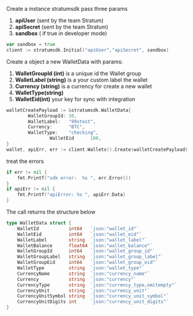 
Create a instance stratumsdk pass three params 
1. **apiUser** (sent by the team Stratum)
2. **apiSecret** (sent by the team Stratum)
3. **sandbox** ( if true in developer mode)


```go
var sandbox = true
client := stratumsdk.Initial("apiUser","apiSecret", sandbox)
```

Create a object a new WalletData with params: 
1. **WalletGroupId (int)**  is a unique id the Wallet group
2. **WalletLabel (string)** is a your custom label the wallet
3. **Currency (string)** is a currency for create a new wallet 
4. **WalletType(string)**  
5. **WalletEid(int)**  your key for sync with integration

```go
walletCreatePayload := &stratumsdk.WalletData{
		WalletGroupId: 10,
		WalletLabel:   "99xtest",
		Currency:      "BTC",
		WalletType:    "checking",
                WalletEid      100,
}
wallet, apiErr, err := client.Wallets().Create(walletCreatePayload)
```

treat the errors
```go 
if err != nil {
	fmt.Printf("sdk error:  %s ", err.Error())
}
if apiErr != nil {
	fmt.Printf("apiError: %s ", apiErr.Data)
}
```
The call returns the structure below

```go 
type WalletData struct {
	WalletId           int64   `json:"wallet_id"`
	WalletEid          int64   `json:"wallet_eid"`
	WalletLabel        string  `json:"wallet_label"`
	WalletBalance      float64 `json:"wallet_balance"`
	WalletGroupId      int64   `json:"wallet_group_id"`
	WalletGroupLabel   string  `json:"wallet_group_label"`
	WalletGroupEid     int64   `json:"wallet_group_eid"`
	WalletType         string  `json:"wallet_type"`
	CurrencyName       string  `json:"currency_name"`
	Currency           string  `json:"currency"`
	CurrencyType       string  `json:"currency_type,omitempty"`
	CurrencyUnit       string  `json:"currency_unit"`
	CurrencyUnitSymbol string  `json:"currency_unit_symbol"`
	CurrencyUnitDigits int     `json:"currency_unit_digits"`
}



```

